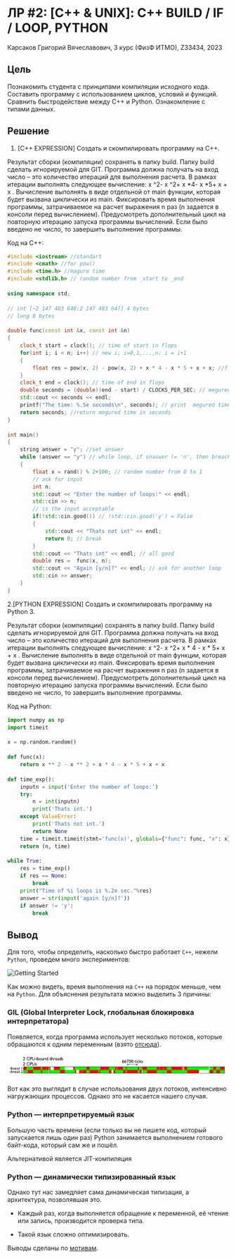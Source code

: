 # ЛР \#2: [C++ & UNIX]: C++ BUILD / IF / LOOP, PYTHON #

Карсаков Григорий Вячеславович, 3 курс (ФизФ ИТМО), Z33434, 2023

## Цель ##

Познакомить студента с принципами компиляции исходного кода. Составить
программу с использованием циклов, условий и функций. Сравнить быстродействие
между C++ и Python. Ознакомление с типами данных.

## Решение ##

1. [С++ EXPRESSION] Создать и скомпилировать программу на C++.

Результат сборки (компиляции) сохранять в папку build. Папку build сделать
игнорируемой для GIT. Программа должна получать на вход число – это
количество итераций для выполнения расчета. В рамках итерации выполнять
следующее вычисление: x ^2- x ^2+ x *4- x *5+ x + x . Вычисление выполнять в виде
отдельной от main функции, которая будет вызвана циклически из main.
Фиксировать время выполнения программы, затрачиваемое на расчет выражения
n раз (n задается в консоли перед вычислением). Предусмотреть дополнительный
цикл на повторную итерацию запуска программы вычислений. Если было введено
не число, то завершить выполнение программы.

Код на C++:

```C++
#include <iostream> //standart
#include <cmath> //for pow()
#include <time.h> //magure time
#include <stdlib.h> // random number from _start to _end

using namespace std;

// int [−2 147 483 648:2 147 483 647] 4 bytes
// long 8 bytes

double func(const int &x, const int &n)
{
    clock_t start = clock(); // time of start in flops
    for(int i; i < n; i++) // new i; i=0,1,...,n; i = i+1
    {
        float res = pow(x, 2) - pow(x, 2) + x * 4 - x * 5 + x + x; //float result
    }
    clock_t end = clock(); // time of end in flops
    double seconds = (double)(end - start) / CLOCKS_PER_SEC; // megured time in flobs / flops per second
    std::cout << seconds << endl;
    printf("The time: %.5e seconds\n", seconds); // print  megured time in seconds
    return seconds; //return megured time in seconds
}

int main()
{
    string answer = "y"; //set answer
    while (answer == "y") // while loop, if snaswer != 'n', then breack
    {
        float x = rand() % 2+100; // randem number from 0 to 1
        // ask for input
        int n; 
        std::cout << "Enter the number of loops:" << endl;
        std::cin >> n;
        // is the input acceptable
        if(!std::cin.good()) // !std::cin.good('y') = False
        {
            std::cout << "Thats not int" << endl;
            return 0; // break
        }
        std::cout << "Thats int" << endl; // all good
        double res =  func(x, n);
        std::cout << "Again [y/n]?" << endl; // ask for another loop
        std::cin >> answer;
    }
}
```

2.[PYTHON EXPRESSION] Создать и скомпилировать программу на Python 3.

Результат сборки (компиляции) сохранять в папку build. Папку build сделать
игнорируемой для GIT. Программа должна получать на вход число – это
количество итераций для выполнения расчета. В рамках итерации выполнять
следующее вычисление: x ^2- x ^2+ x * 4 - x * 5+ x + x . Вычисление выполнять в виде
отдельной от main функции, которая будет вызвана циклически из main.
Фиксировать время выполнения программы, затрачиваемое на расчет выражения
n раз (n задается в консоли перед вычислением). Предусмотреть дополнительный
цикл на повторную итерацию запуска программы вычислений. Если было введено
не число, то завершить выполнение программы.

Код на Python:

```python
import numpy as np
import timeit

x = np.random.random()

def func(x):
    return x ** 2 - x ** 2 + x * 4 - x * 5 + x + x

def time_exp():
    inputn = input('Enter the number of loops:')
    try:
        n = int(inputn)
        print('Thats int.')
    except ValueError:
        print('Thats not int.')
        return None
    time = timeit.timeit(stmt='func(x)', globals={"func": func, "x": x}, number=n)
    return (n, time)

while True:
    res = time_exp()
    if res == None:
        break
    print("Time of %i loops is %.2e sec."%res)
    answer = str(input('again [y/n]?'))
    if answer != 'y':
        break 
```

## Вывод ##

Для того, чтобы определить, насколько быстро работает `C++`, нежели `Python`, проведем много экспериментов:

![Getting Started](.lab2/Python/conclusion.png)

Как можно видеть, время выполнения на `C++` на порядок меньше, чем на `Python`. Для объяснения результата можно выделить 3 причины:

### GIL (Global Interpreter Lock, глобальная блокировка интерпретатора) ###

Появляется, когда программа использует несколько потоков, которые обращаются к одним переменным (взято [отсюда](http://dabeaz.blogspot.com/2010/01/python-gil-visualized.html)).

![что-то](./lab2/GIL.png)

Вот как это выглядит в случае использования двух потоков, интенсивно нагружающих процессов. Однако это не касается нашего случая.

### Python — интерпретируемый язык ###

 Большую часть времени (если только вы не пишете код, который запускается лишь один раз) Python занимается выполнением готового байт-кода, который сам же и пошёл.

 Альтернативой является JIT-компиляция

 ### Python — динамически типизированный язык ###

Однако тут нас замедляет сама динамическая типизация, а архитектура, позволявшая это.

* Каждый раз, когда выполняется обращение к переменной, её чтение или запись, производится проверка типа.

* Такой язык сложно оптимизировать.

Выводы сделаны по [мотивам](https://itnan.ru/post.php?c=1&p=418823).
